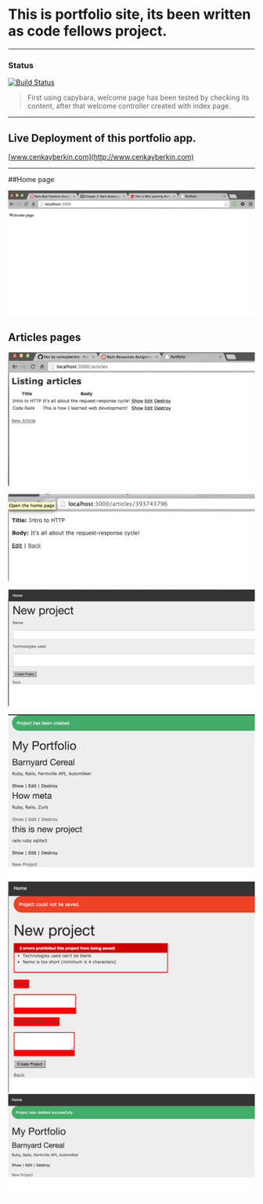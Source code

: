 # This is portfolio site, its been written as code fellows project.
----

### Status
[![Build Status](https://travis-ci.org/simkimsia/UtilityBehaviors.png)](https://travis-ci.org/simkimsia/UtilityBehaviors)

>First using capybara, welcome page has been tested by checking its content, after that welcome controller created with index page.

----

Live Deployment of this portfolio app.
----
[www.cenkayberkin.com](http://www.cenkayberkin.com)

----

##Home page

![alt tag](https://github.com/cenkayberkin/portfolio/blob/dev/Screen%20Shot%202014-09-16%20at%204.16.20%20PM.png)

## Articles pages

![alt tag](https://github.com/cenkayberkin/portfolio/blob/dev/Screen%20Shot%202014-09-17%20at%205.54.27%20PM.png)

![alt tag](https://github.com/cenkayberkin/portfolio/blob/dev/Screen%20Shot%202014-09-17%20at%205.54.38%20PM.png)

![alt tag](https://github.com/cenkayberkin/portfolio/blob/dev/Screen%20Shot%202014-09-23%20at%201.00.13%20PM.png)

![alt tag](https://github.com/cenkayberkin/portfolio/blob/dev/Screen%20Shot%202014-09-23%20at%201.00.31%20PM.png)
![alt tag](https://github.com/cenkayberkin/portfolio/blob/dev/Screen%20Shot%202014-09-23%20at%201.00.38%20PM.png)
![alt tag](https://github.com/cenkayberkin/portfolio/blob/dev/Screen%20Shot%202014-09-23%20at%2012.59.42%20PM.png)
